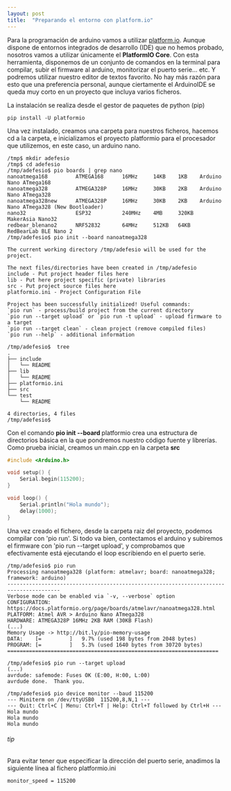```yaml
---
layout: post
title:  "Preparando el entorno con platform.io"
---
```

Para la programación de arduino vamos a utilizar [platform.io](https://platformio.org). Aunque
dispone de entornos integrados de desarrollo (IDE) que no hemos probado, nosotros vamos a utilizar únicamente
el **PlatformIO Core**. Con esta herramienta, disponemos de un conjunto de comandos en la
terminal para compilar, subir el firmware al arduino, monitorizar el puerto serie... etc. Y
podremos utilizar nuestro editor de textos favorito. No hay más razón para esto que una
preferencia personal, aunque ciertamente el ArduinoIDE se queda muy corto en un proyecto
que incluya varios ficheros.

La instalación se realiza desde el gestor de paquetes de python (pip)

```console
pip install -U platformio
```

Una vez instalado, creamos una carpeta para nuestros ficheros, hacemos cd a la carpeta, e
inicializamos el proyecto platformio para el procesador que utilizemos, en este caso, un 
arduino nano.

```console
/tmp$ mkdir adefesio
/tmp$ cd adefesio
/tmp/adefesio$ pio boards | grep nano
nanoatmega168         ATMEGA168      16MHz     14KB    1KB    Arduino Nano ATmega168
nanoatmega328         ATMEGA328P     16MHz     30KB    2KB    Arduino Nano ATmega328
nanoatmega328new      ATMEGA328P     16MHz     30KB    2KB    Arduino Nano ATmega328 (New Bootloader)
nano32                ESP32          240MHz    4MB     320KB  MakerAsia Nano32
redbear_blenano2      NRF52832       64MHz     512KB   64KB   RedBearLab BLE Nano 2
/tmp/adefesio$ pio init --board nanoatmega328

The current working directory /tmp/adefesio will be used for the project.

The next files/directories have been created in /tmp/adefesio
include - Put project header files here
lib - Put here project specific (private) libraries
src - Put project source files here
platformio.ini - Project Configuration File

Project has been successfully initialized! Useful commands:
`pio run` - process/build project from the current directory
`pio run --target upload` or `pio run -t upload` - upload firmware to a target
`pio run --target clean` - clean project (remove compiled files)
`pio run --help` - additional information

/tmp/adefesio$  tree
.
├── include
│   └── README
├── lib
│   └── README
├── platformio.ini
├── src
└── test
    └── README

4 directories, 4 files
/tmp/adefesio$ 
```

Con el comando **pio init --board <board>** platformio crea una estructura de directorios básica en la 
que pondremos nuestro código fuente y librerías. Como prueba inicial, creamos un main.cpp en la carpeta
**src**

```cpp
#include <Arduino.h>

void setup() {
    Serial.begin(115200);
}

void loop() {
    Serial.println("Hola mundo");
    delay(1000);
}
```

Una vez creado el fichero, desde la carpeta raiz del proyecto, podemos compilar con 'pio run'. Si todo
va bien, contectamos el arduino y subiremos el firmware con 'pio run --target upload', y comprobamos
que efectivamente está ejecutando el loop escribiendo en el puerto serie.

```console
/tmp/adefesio$ pio run
Processing nanoatmega328 (platform: atmelavr; board: nanoatmega328; framework: arduino)
---------------------------------------------------------------------------------------
Verbose mode can be enabled via `-v, --verbose` option
CONFIGURATION: https://docs.platformio.org/page/boards/atmelavr/nanoatmega328.html
PLATFORM: Atmel AVR > Arduino Nano ATmega328
HARDWARE: ATMEGA328P 16MHz 2KB RAM (30KB Flash)
(...)
Memory Usage -> http://bit.ly/pio-memory-usage
DATA:    [=         ]   9.7% (used 198 bytes from 2048 bytes)
PROGRAM: [=         ]   5.3% (used 1640 bytes from 30720 bytes)
====================================================================

/tmp/adefesio$ pio run --target upload
(...)
avrdude: safemode: Fuses OK (E:00, H:00, L:00)
avrdude done.  Thank you.

/tmp/adefesio$ pio device monitor --baud 115200
--- Miniterm on /dev/ttyUSB0  115200,8,N,1 ---
--- Quit: Ctrl+C | Menu: Ctrl+T | Help: Ctrl+T followed by Ctrl+H ---
Hola mundo
Hola mundo
Hola mundo
```

###### tip
Para evitar tener que especificar la dirección del puerto serie, anadimos la siguiente línea al fichero
platformio.ini

```console
monitor_speed = 115200
```
